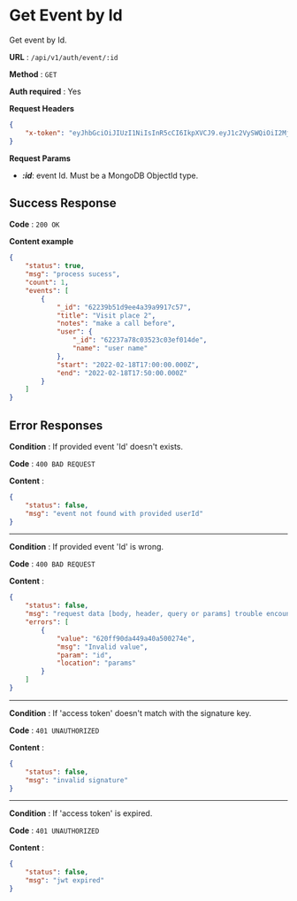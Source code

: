 # Get Event by Id

Get event by Id. 

**URL** : `/api/v1/auth/event/:id`

**Method** : `GET`

**Auth required** : Yes

**Request Headers** 
```json
{
    "x-token": "eyJhbGciOiJIUzI1NiIsInR5cCI6IkpXVCJ9.eyJ1c2VySWQiOiI2MjIzN2E3OGMwMzUyM2MwM2VmMDE0ZGUiLCJpYXQiOjE2NDY0OTk3MDAsImV4cCI6MTY0NjQ5OTc2MH0.pmfaumTcfKFP3Lgf82RWpo1Cd6_aAVcfVy9SRHpInxk",
}
```

**Request Params**

- ***:id***: event Id. Must be a MongoDB ObjectId type.

## Success Response

**Code** : `200 OK`

**Content example**

```json
{
    "status": true,
    "msg": "process sucess",
    "count": 1,
    "events": [
        {
            "_id": "62239b51d9ee4a39a9917c57",
            "title": "Visit place 2",
            "notes": "make a call before",
            "user": {
                "_id": "62237a78c03523c03ef014de",
                "name": "user name"
            },
            "start": "2022-02-18T17:00:00.000Z",
            "end": "2022-02-18T17:50:00.000Z"
        }
    ]
}
```

## Error Responses

**Condition** : If provided event 'Id' doesn't exists.

**Code** : `400 BAD REQUEST`

**Content** :

```json
{
    "status": false,
    "msg": "event not found with provided userId"
}
```

---

**Condition** : If provided event 'Id' is wrong.

**Code** : `400 BAD REQUEST`

**Content** :

```json
{
    "status": false,
    "msg": "request data [body, header, query or params] trouble encountered",
    "errors": [
        {
            "value": "620ff90da449a40a500274e",
            "msg": "Invalid value",
            "param": "id",
            "location": "params"
        }
    ]
}
```

---

**Condition** : If 'access token' doesn't match with the signature key.

**Code** : `401 UNAUTHORIZED`

**Content** :

```json
{
    "status": false,
    "msg": "invalid signature"
}
```

---

**Condition** : If 'access token' is expired.

**Code** : `401 UNAUTHORIZED`

**Content** :

```json
{
    "status": false,
    "msg": "jwt expired"
}
```